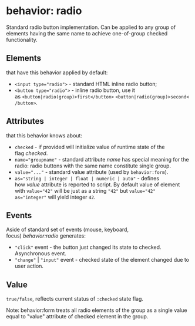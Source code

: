 # behavior: radio

Standard radio button implementation. Can be applied to any group of elements having the same name to achieve one-of-group checked functionality.

## Elements

that have this behavior applied by default:

* `<input type="radio">` - standard HTML inline radio button;
* `<button type="radio">` - inline radio button, use it as `<button|radio(group)>first</button>` `<button|radio(group)>second</button>`.

## Attributes

that this behavior knows about:

* `checked` \- if provided will initialize value of runtime state of the flag *checked*.
* `name="groupname"` \- standard attribute *name* has special meaning for the radio: radio buttons with the same name constitute single group.
* `value="..."` \- standard value attribute (used by `behavior:form`).
* `as="string | integer | float | numeric | auto"` - defines how *value* attribute is reported to script. By default value of element with `value="42"` will be just as a string `"42"` but `value="42" as="integer"` will yield integer `42`.

## Events

Aside of standard set of events (mouse, keyboard, focus) *behavior:radio* generates:

* `"click"` event - the button just changed its state to checked. Asynchronous event.
* `"change"` | `"input"` event - checked state of the element changed due to user action.

## Value

`true/false`, reflects current status of `:checked` state flag.

Note: behavior:form treats all radio elements of the group as a single value equal to "value" attribute of checked element in the group.